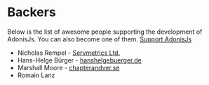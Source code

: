 # Backers

Below is the list of awesome people supporting the development of AdonisJs. You can also become one of them. [Support AdonisJs](https://www.patreon.com/adonisframework)

- Nicholas Rempel - [Servmetrics Ltd.](http://servmetrics.com/)
- Hans-Helge Bürger - [hanshelgebuerger.de](http://hanshelgebuerger.de)
- Marshall Moore - [chapterandver.se](chapterandver.se)
- Romain Lanz
